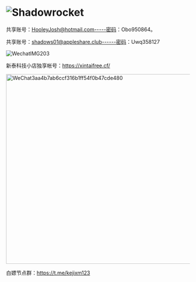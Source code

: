 # ![Shadowrocket](https://user-images.githubusercontent.com/98630054/183797510-e64b45a5-dbda-49cf-97ff-d14338f4d33d.png)
共享账号：HooleyJosh@hotmail.com-----密码：Obo950864。


共享账号：shadows01@appleshare.club------密码：Uwq358127  


![WechatIMG203](https://user-images.githubusercontent.com/98630054/183799475-c40c2858-dc81-4bfc-9031-7f351fbce6ea.jpeg)


新泰科技小店独享帐号：https://xintaifree.cf/

<img width="520" alt="WeChat3aa4b7ab6ccf316b1ff54f0b47cde480" src="https://user-images.githubusercontent.com/98630054/183807646-72bbb676-d73d-446a-9112-92a01e5ecf27.png">



白嫖节点群：https://t.me/kejixm123
